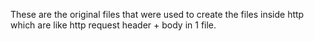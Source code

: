 These are the original files that were used to create the files inside http which are like http request header + body in 1 file.
